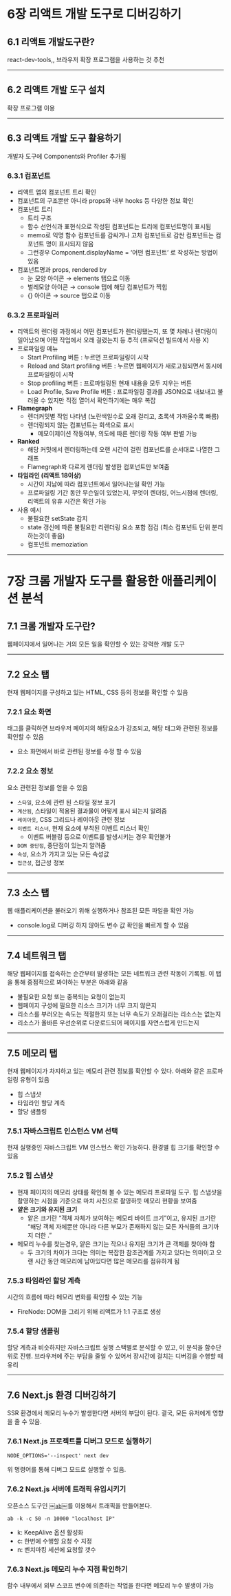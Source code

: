 # 6장 리액트 개발 도구로 디버깅하기

## 6.1 리액트 개발도구란?

react-dev-tools,, 브라우저 확장 프로그램을 사용하는 것 추천

---

## 6.2 리액트 개발 도구 설치

확장 프로그램 이용

---

## 6.3 리액트 개발 도구 활용하기

개발자 도구에 Components와 Profiler 추가됨

### 6.3.1 컴포넌트

- 리액트 앱의 컴포넌트 트리 확인
- 컴포넌트의 구조뿐만 아니라 props와 내부 hooks 등 다양한 정보 확인
- 컴포넌트 트리
    - 트리 구조
    - 함수 선언식과 표현식으로 작성된 컴포넌트는 트리에 컴포넌트명이 표시됨
    - memo로 익명 함수 컴포넌트를 감싸거나 고차 컴포넌트로 감싼 컴포넌트는 컴포넌트 명이 표시되지 않음
    - 그런경우 Component.displayName = ‘어떤 컴포넌트’ 로 작성하는 방법이 있음
- 컴포넌트명과 props, rendered by
    - 눈 모양 아이콘 → elements 탭으로 이동
    - 벌레모양 아이콘 → console 탭에 해당 컴포넌트가 찍힘
    - {} 아이콘 → source 탭으로 이동

### 6.3.2 프로파일러

- 리액트의 렌더링 과정에서 어떤 컴포넌트가 렌더링됐는지, 또 몇 차례나 렌더링이 일어났으며 어떤 작업에서 오래 걸렸는지 등 추적 (프로덕션 빌드에서 사용 X)
- 프로파일링 메뉴
    - Start Profiling 버튼 : 누르면 프로파일링이 시작
    - Reload and Start profiling 버튼 : 누르면 웹페이지가 새로고침되면서 동시에 프로파일링이 시작
    - Stop profiling 버튼 : 프로파일링된 현재 내용을 모두 지우는 버튼
    - Load Profile, Save Profile 버튼 : 프로파일링 결과를 JSON으로 내보내고 불러올 수 있지만 직접 열어서 확인하기에는 매우 복잡
- **Flamegraph**
    - 렌더커밋별 작업 나타냄 (노란색일수로 오래 걸리고, 초록색 가까울수록 빠름)
    - 렌더링되지 않는 컴포넌트는 회색으로 표시
        - 메모이제이션 작동여부, 의도에 따른 렌더링 작동 여부 판별 가능
- **Ranked**
    - 해당 커밋에서 렌더링하는데 오랜 시간이 걸린 컴포넌트를 순서대로 나열한 그래프
    - Flamegraph롸 다르게 렌더링 발생한 컴포넌트만 보여줌
- **타임라인 (리액트 18이상)**
    - 시간이 지남에 따라 컴포넌트에서 일어나는일 확인 가능
    - 프로파일링 기간 동안 무슨일이 있었는지, 무엇이 렌더링, 어느시점에 렌더링, 리액트의 유휴 시간은 확인 가능
- 사용 예시
    - 불필요한 setState 감지
    - state 갱신에 따른 불필요한 리렌더링 요소 포함 점검 (최소 컴포넌트 단위 분리하는것이 좋음)
    - 컴포넌트 memoziation

---

# 7장 크롬 개발자 도구를 활용한 애플리케이션 분석

## 7.1 크롬 개발자 도구란?

웹페이지에서 일어나는 거의 모든 일을 확인할 수 있는 강력한 개발 도구

---

## 7.2 요소 탭

현재 웹페이지를 구성하고 있는 HTML, CSS 등의 정보를 확인할 수 있음

### 7.2.1 요소 화면

태그를 클릭하면 브라우저 페이지의 해당요소가 강조되고, 해당 태그와 관련된 정보를 확인할 수 있음

- 요소 화면에서 바로 관련된 정보를 수정 할 수 있음

### 7.2.2 요소 정보

요소 관련된 정보를 얻을 수 있음

- `스타일`, 요소에 관련 된 스타일 정보 표기
- `계산됨`, 스타일이 적용된 결과물이 어떻게 표시 되는지 알려줌
- `레이아웃`, CSS 그리드나 레이아웃 관련 정보
- `이벤트 리스너`, 현재 요소에 부착된 이벤트 리스너 확인
    - 이벤트 버블링 등으로 이벤트를 발생시키는 경우 확인불가
- `DOM 중단점`, 중단점이 있는지 알려줌
- `속성`, 요소가 가지고 있는 모든 속성값
- `접근성`, 접근성 정보

---

## 7.3 소스 탭

웹 애플리케이션을 불러오기 위해 실행하거나 참조된 모든 파일을 확인 가능

- console.log로 디버깅 하지 않아도 변수 값 확인을 빠르게 할 수 있음

---

## 7.4 네트워크 탭

해당 웹페이지를 접속하는 순간부터 발생하는 모든 네트워크 관련 작동이 기록됨.  이 탭을 통해 중점적으로 봐야하는 부분은 아래와 같음

- 불필요한 요청 또는 중복되는 요청이 없는지
- 웹페이지 구성에 필요한 리소스 크기가 너무 크지 않은지
- 리소스를 부러오는 속도는 적절한지 또는 너무 속도가 오래걸리는 리소스는 없는지
- 리소스가 올바른 우선순위로 다운로드되어 페이지를 자연스럽게 만드는지

---

## 7.5 메모리 탭

현재 웹페이지가 차지하고 있는 메모리 관련 정보를 확인할 수 있다. 아래와 같은 프로파일링 유형이 있음

- 힙 스냅샷
- 타임라인 할당 계측
- 할당 샘플링

### 7.5.1 자바스크립트 인스턴스 VM 선택

현재 실행중인 자바스크립트 VM 인스턴스 확인 가능하다. 환경별 힙 크기를 확인할 수 있음

### 7.5.2 힙 스냅샷

- 현재 페이지의 메모리 상태를 확인해 볼 수 있는 메모리 프로파일 도구. 힙 스냅샷을 촬영하는 시점을 기준으로 마치 사진으로 촬영하듯 메모리 현황을 보여줌
- **얕은 크기와 유지된 크기**
    - 얕은 크기란 “객체 자체가 보여하는 메모리 바이트 크기”이고, 유지된 크기란 “해당 객체 자체뿐만 아니라 다른 부모가 존재하지 않는 모든 자식들의 크기까지 더한 .”
- 메모리 누수를 찾는경우, 얕은 크기는 작으나 유지된 크기가 큰 객체를 찾아야 함
    - 두 크기의 차이가 크다는 의미는 복잡한 참조관계를 가지고 있다는 의미이고 오랜 시간 동안 메모리에 남아있다면 많은 메모리를 점유하게 됨

### 7.5.3 타임라인 할당 계측

시간의 흐름에 따라 메모리 변화를 확인할 수 있는 기능

- FireNode: DOM을 그리기 위해 리액트가 1:1 구조로 생성

### 7.5.4 할당 샘플링

할당 계측과 비슷하지만 자바스크립트 실행 스택별로 분석할 수 있고, 이 분석을 함수단위로 진행.  브라우저에 주는 부담을 줄일 수 있어서 장시간에 걸치는 디버깅을 수행할 때 유리

---

## 7.6 Next.js 환경 디버깅하기

SSR 환경에서 메모리 누수가 발생한다면 서버의 부담이 된다. 결국, 모든 유저에게 영향을 줄 수 있음. 

### 7.6.1 Next.js 프로젝트를 디버그 모드로 실행하기

```
NODE_OPTIONS='--inspect' next dev
```

위 명령어를 통해 디버그 모드로 실행할 수 있음. 

### 7.6.2 Next.js 서버에 트래픽 유입시키기

오픈소스 도구인 [￼`ab`￼](https://httpd.apache.org/docs/2.4/en/programs/ab.html)를 이용해서 트래픽을 만들어본다.

```
ab -k -c 50 -n 10000 "localhost IP"
```

- k: KeepAlive 옵션 활성화
- c: 한번에 수행할 요청 수 지정
- n: 벤치마킹 세션에 요청할 갯수

### 7.6.3 Next.js 메모리 누수 지점 확인하기

함수 내부에서 외부 스코프 변수에 의존하는 작업을 한다면 메모리 누수 발생이 가능
